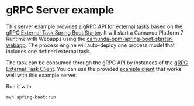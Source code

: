 # gRPC Server example
This server example provides a gRPC API for external tasks based on the [gRPC External Task Spring Boot Starter](../../starter).
It will start a Camunda Platform 7 Runtime with Webapps using the [camunda-bpm-spring-boot-starter-webapp](https://docs.camunda.org/manual/latest/user-guide/spring-boot-integration/webapps/). The process engine will auto-deploy one process model that includes one defined external task.

The task can be consumed through the gRPC API by instances of the [gRPC External Task Client](../../client-core). 
You can use the provided [example client](../client) that works well with this example server.

Run it with

```Shell
mvn spring-boot:run
```

